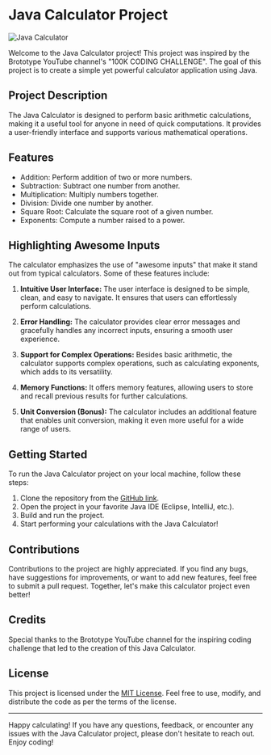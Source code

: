 # Java Calculator Project

![Java Calculator](/src/Caluclator.JPG)

Welcome to the Java Calculator project! This project was inspired by the Brototype YouTube channel's "100K CODING CHALLENGE". The goal of this project is to create a simple yet powerful calculator application using Java.

## Project Description

The Java Calculator is designed to perform basic arithmetic calculations, making it a useful tool for anyone in need of quick computations. It provides a user-friendly interface and supports various mathematical operations.

## Features

- Addition: Perform addition of two or more numbers.
- Subtraction: Subtract one number from another.
- Multiplication: Multiply numbers together.
- Division: Divide one number by another.
- Square Root: Calculate the square root of a given number.
- Exponents: Compute a number raised to a power.

## Highlighting Awesome Inputs

The calculator emphasizes the use of "awesome inputs" that make it stand out from typical calculators. Some of these features include:

1. **Intuitive User Interface:** The user interface is designed to be simple, clean, and easy to navigate. It ensures that users can effortlessly perform calculations.

2. **Error Handling:** The calculator provides clear error messages and gracefully handles any incorrect inputs, ensuring a smooth user experience.

3. **Support for Complex Operations:** Besides basic arithmetic, the calculator supports complex operations, such as calculating exponents, which adds to its versatility.

4. **Memory Functions:** It offers memory features, allowing users to store and recall previous results for further calculations.

5. **Unit Conversion (Bonus):** The calculator includes an additional feature that enables unit conversion, making it even more useful for a wide range of users.

## Getting Started

To run the Java Calculator project on your local machine, follow these steps:

1. Clone the repository from the [GitHub link](https://github.com/your-username/java-calculator).
2. Open the project in your favorite Java IDE (Eclipse, IntelliJ, etc.).
3. Build and run the project.
4. Start performing your calculations with the Java Calculator!

## Contributions

Contributions to the project are highly appreciated. If you find any bugs, have suggestions for improvements, or want to add new features, feel free to submit a pull request. Together, let's make this calculator project even better!

## Credits

Special thanks to the Brototype YouTube channel for the inspiring coding challenge that led to the creation of this Java Calculator.

## License

This project is licensed under the [MIT License](LICENSE). Feel free to use, modify, and distribute the code as per the terms of the license.

---

Happy calculating! If you have any questions, feedback, or encounter any issues with the Java Calculator project, please don't hesitate to reach out. Enjoy coding!
